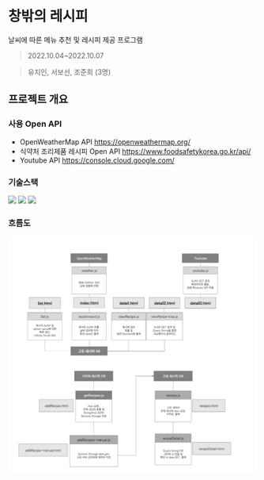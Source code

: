 # 창밖의 레시피
날씨에 따른 메뉴 추천 및 레시피 제공 프로그램
> 2022.10.04~2022.10.07

> 유지인, 서보선, 조준희 (3명)
## 프로젝트 개요
### 사용 Open API
* OpenWeatherMap API https://openweathermap.org/
* 식약처 조리제품 레시피 Open API https://www.foodsafetykorea.go.kr/api/
* Youtube API https://console.cloud.google.com/
### 기술스택
  <img src="https://img.shields.io/badge/HTML5-E34F26?style=flat-square&logo=HTML5&logoColor=white"/></a>
  <img src="https://img.shields.io/badge/CSS3-1572B6?style=flat-square&logo=CSS3&logoColor=white"/></a>
  <img src="https://img.shields.io/badge/Javascript-ffb13b?style=flat-square&logo=javascript&logoColor=white"/></a>
  
### 흐름도
![Alt text](flow.png)

